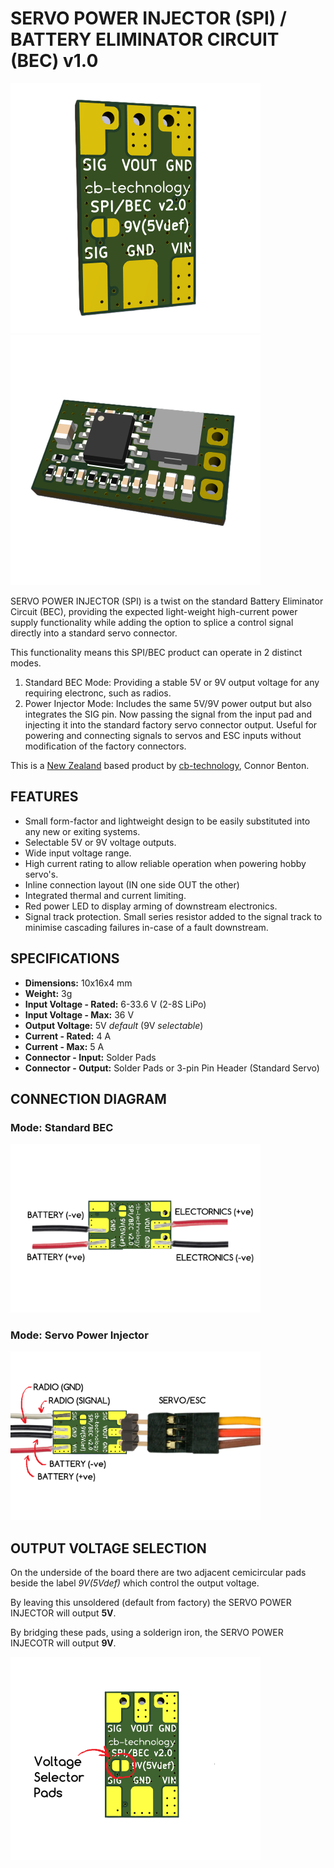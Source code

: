 # SERVO POWER INJECTOR (SPI) / BATTERY ELIMINATOR CIRCUIT (BEC) v1.0

<img src="assets/SERVO_POWER_INJECTOR_REAR.png" width="400">  <img src="assets/SERVO_POWER_INJECTOR_FRONT.png" width="400"> 

SERVO POWER INJECTOR (SPI) is a twist on the standard Battery Eliminator Circuit (BEC), providing the expected light-weight high-current power supply functionality while adding the option to splice a control signal directly into a standard servo connector.

This functionality means this SPI/BEC product can operate in 2 distinct modes. 
1. Standard BEC Mode: Providing a stable 5V or 9V output voltage for any requiring electronc, such as radios.
2. Power Injector Mode: Includes the same 5V/9V power output but also integrates the SIG pin. Now passing the signal from the input pad and injecting it into the standard factory servo connector output. Useful for powering and connecting signals to servos and ESC inputs without modification of the factory connectors.

This is a [New Zealand](https://www.google.co.nz/maps/place/Christchurch+New+Zealand) based product by [cb-technology](https://www.cb-technology.co.nz/), Connor Benton.

## FEATURES

- Small form-factor and lightweight design to be easily substituted into any new or exiting systems.
- Selectable 5V or 9V voltage outputs.
- Wide input voltage range.
- High current rating to allow reliable operation when powering hobby servo's.
- Inline connection layout (IN one side OUT the other)
- Integrated thermal and current limiting.
- Red power LED to display arming of downstream electronics.
- Signal track protection. Small series resistor added to the signal track to minimise cascading failures in-case of a fault downstream.

## SPECIFICATIONS
- **Dimensions:** 10x16x4 mm
- **Weight:** 3g
- **Input Voltage - Rated:** 6-33.6 V (2-8S LiPo)
- **Input Voltage - Max:** 36 V
- **Output Voltage:** 5V *default* (9V *selectable*)
- **Current - Rated:** 4 A
- **Current - Max:** 5 A
- **Connector - Input:** Solder Pads
- **Connector - Output:** Solder Pads or 3-pin Pin Header (Standard Servo)

## CONNECTION DIAGRAM

### Mode: Standard BEC
<img src="assets/Connection_Diagram_BEC.png" width="400"> 

### Mode: Servo Power Injector
<img src="assets/Connection_Diagram_SPI.png" width="400"> 

## OUTPUT VOLTAGE SELECTION

On the underside of the board there are two adjacent cemicircular pads beside the label *9V(5Vdef)* which control the output voltage.

By leaving this unsoldered (default from factory) the SERVO POWER INJECTOR will output **5V**. 

By bridging these pads, using a solderign iron, the SERVO POWER INJECOTR will output **9V**.

<img src="assets/Voltage_Selector_9V.png" width="400"> 
